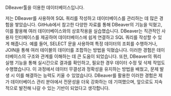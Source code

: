 DBeaver툴을 이용한 데이터베이스입니다.

저는 DBeaver를 사용하여 SQL 쿼리를 작성하고 데이터베이스를 관리하는 데 많은 경험을 쌓았습니다. GitHub에서 참고한 다양한 자료를 통해 DBeaver의 기능을 익혔고, 이를 활용해 여러 데이터베이스와의 상호작용을 실습했습니다.
DBeaver는 직관적인 사용자 인터페이스를 제공하여 데이터베이스에 쉽게 연결하고 SQL 쿼리를 작성할 수 있게 해줍니다. 예를 들어, SELECT 문을 사용하여 특정 데이터의 조회를 수행하거나, JOIN을 통해 여러 테이블의 데이터를 조합하는 방법을 익혔습니다. 이러한 경험은 데이터베이스의 구조와 관계를 이해하는 데 큰 도움이 되었습니다.
또한, DBeaver의 쿼리 실행 기능을 통해 실시간으로 결과를 확인하고, 필요한 경우 데이터 수정 및 삭제 작업도 수행했습니다. 이 과정에서 데이터 무결성과 정확성을 유지하는 방법을 배웠고, 문제 발생 시 이를 해결하는 능력도 키울 수 있었습니다.
DBeaver를 활용한 이러한 경험은 제가 데이터베이스 관리 분야에서 전문성을 더욱 강화하는 데 기여했으며, 앞으로도 지속적으로 발전해 나갈 수 있는 기반이 되었다고 생각합니다.
